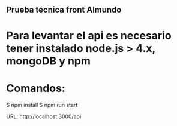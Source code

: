 Prueba técnica front Almundo
---

# Para levantar el api es necesario tener instalado node.js > 4.x, mongoDB y npm

# Comandos:
$ npm install
$ npm run start


URL: http://localhost:3000/api
